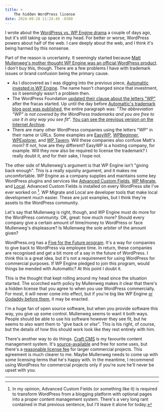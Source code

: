 ```yaml
---
title: >
    The hidden WordPress license
date: 2024-09-28 11:24:49 -0300
---
```


I wrote about the [WordPress vs. WP Engine drama](https://anderegg.ca/2024/09/26/wordpress-vs-wp-engine) a couple of days ago, but it's still taking up space in my head. For better or worse, WordPress powers about half of the web. I care deeply about the web, and I think it's being harmed by this nonsense.

Part of the reason is uncertainty. It seemingly started because [Matt Mullenweg's mother thought WP Engine was an official WordPress product](https://wordpress.org/news/2024/09/wp-engine/#:~:text=My%20own%20mother%20was%20confused%20and%20thought%20WP%20Engine%20was%20an%20official%20thing.). I don't buy this, though. There are a few problems I have with trademark issues or brand confusion being the primary cause.

* As I discovered as I was digging into the previous piece, [Automattic invested in WP Engine](https://automattic.com/ventures/). The name hasn't changed since that investment, so it seemingly wasn't a problem then.
* The WordPress Foundation [updated their clause about the letters "WP"](https://wordpressfoundation.org/trademark-policy/#:~:text=For%20example%2C%20many%20people%20think%20WP%20Engine%20is%20%E2%80%9CWordPress%20Engine%E2%80%9D%20and%20officially%20associated%20with%20WordPress%2C%20which%20it%E2%80%99s%20not.) after the fracas started. Up until the day before [Automattic's trademark blog post was published](https://automattic.com/2024/09/25/open-source-trademarks-wp-engine/), the entire paragraph was: "*The abbreviation “WP” is not covered by the WordPress trademarks and you are free to use it in any way you see fit*". [You can see the previous version on the Internet Archive](https://web.archive.org/web/20240924024555/https://wordpressfoundation.org/trademark-policy/).
* There are many other WordPress companies using the letters "WP" in their name or URLs. Some examples are [EasyWP](https://easywp.com/), [WPBeginner](https://www.wpbeginner.com/), [WPExplorer](https://www.wpexplorer.com/), and [WP Tavern](https://wptavern.com/). Will these companies also confuse Matt's mom? If not, how are they different? EasyWP is a hosting company, for example. Will they now also be required to license the trademark? I really doubt it, and for their sake, I hope not.

The other side of Mullenweg's argument is that WP Engine isn't "giving back enough". This is a really squishy argument, and it makes me uncomfortable. WP Engine as a company supplies and maintains some key WordPress plugins and services like [Advanced Custom Fields](https://www.advancedcustomfields.com/), [WP Migrate](https://deliciousbrains.com/wp-migrate-db-pro/), and [Local](https://localwp.com). Advanced Custom Fields is installed on every WordPress site I've ever worked on [^1]. WP Migrate and Local are developer tools that make local development much easier. These are just examples, but I think they're assets to the WordPress community.

Let's say that Mullenweg is right, though, and WP Engine must do more for the WordPress community. OK, great: how much more? Should every company give a certain amount of time/money to WordPress or face Mullenweg's displeasure? Is Mullenweg the sole arbiter of the amount given?

WordPress.org has a [Five for the Future program](https://wordpress.org/five-for-the-future/). It's a way for companies to give back to WordPress via employee time. In return, these companies are recognised and get a bit more of a say in the future of WordPress. I think this is a great idea, but it's not a requirement for using WordPress for commercial purposes. If WP Engine pledged to join this program, would things be mended with Automattic? At this point I doubt it.

This is the thought that kept rolling around my head since the situation started. The scorched earth policy by Mullenweg makes it clear that there's a hidden license that you agree to when you use WordPress commercially. For most, it will never come into effect, but if you're big like WP Engine [or Godaddy before them](https://masterwp.com/mullenweg-godaddy-is-an-existential-threat-to-wordpress/), it may be enacted.

I'm a huge fan of open source software, but when you provide software this way, you give up some control. Mullenweg seems to want it both ways. People should be able to use his software however they see fit, but he seems to also want them to "give back *or else*". This is his right, of course, but the details of how this should work look like they rest entirely with him.

There's another way to do things. [Craft CMS](https://craftcms.com/) is my favourite content management system. It's [source-available](https://github.com/craftcms) and free for some uses, but there's a [reasonable license fee](https://craftcms.com/pricing) for larger commercial projects. This agreement is much clearer to me. Maybe Mullenweg needs to come up with some licensing terms that he's happy with. In the meantime, I recommend using WordPress for commercial projects only if you're sure he'll never be upset with you.

---

[^1]: In my opinion, Advanced Custom Fields (or something like it) is required to transform WordPress from a blogging platform with optional pages into a proper content management system. There's a very long rant contained in that previous sentence, but I'll leave it alone for today.